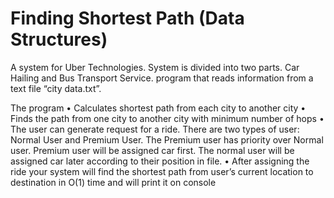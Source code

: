 # Finding Shortest Path (Data Structures)

A system for Uber Technologies. System is divided into two parts. Car Hailing and Bus Transport Service. program that reads information from a text file “city data.txt”.

The program 
•	Calculates shortest path from each city to another city
•	Finds the path from one city to another city with minimum number of hops
•	The user can generate request for a ride. There are two types of user: Normal User and Premium User. The Premium user has priority over Normal user. Premium user will be assigned car first. The normal user will be assigned car later according to their position in file. 
•	After assigning the ride your system will find the shortest path from user’s current location to destination in O(1) time and will print it on console


